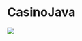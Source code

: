 # CasinoJava
[![](https://jitpack.io/v/ushackov/CasinoJava.svg)](https://jitpack.io/#ushackov/CasinoJava)
